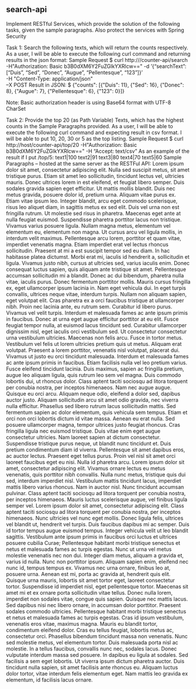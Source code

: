 ## search-api
Implement RESTful Services, which provide the solution of the following tasks,
given the sample paragraphs. Also protect the services with Spring Security

Task 1: Search the following texts, which will return the counts
respectively.
As a user, I will be able to execute the following curl command and returning
results in the json format:
Sample Request
$ curl http://<host>/counter-api/search -H"Authorization: Basic
b3B0dXM6Y2FuZGlkYXRlcw=="
-d ’{“searchText”:[“Duis”, “Sed”, “Donec”, “Augue”, “Pellentesque”, “123”]}’ \
-H "Content-Type: application/json" \
–X POST
Result in JSON:
$ {"counts": [{"Duis": 11}, {"Sed": 16}, {"Donec": 8}, {"Augue": 7}, {"Pellentesque":
6}, {"123": 0}]}

Note: Basic authorization header is using Base64 format with UTF-8 CharSet

Task 2: Provide the top 20 (as Path Variable) Texts, which has the highest counts in
the Sample Paragraphs provided.
As a user, I will be able to execute the following curl command and expecting
result in csv format. I will be able to put 10, 20, 30 or 5 as the top listing.
Sample Request
$ curl http://host/counter-api/top/20 -H"Authorization: Basic
b3B0dXM6Y2FuZGlkYXRlcw==" -H “Accept: text/csv”
As an example of the result if I put /top/5:
text1|100
text2|91
text3|80
text4|70
text5|60
Sample Paragraphs – hosted at the same server as the RESTFul API:
Lorem ipsum dolor sit amet, consectetur adipiscing elit. Nulla sed suscipit metus, sit
amet tristique purus. Etiam sit amet
leo sollicitudin, tincidunt lectus vel, ultricies mauris. Donec ultrices
lorem in est eleifend, et feugiat libero semper. Duis
sodales gravida sapien eget efficitur. Ut mattis mollis blandit. Duis nec
metus gravida, posuere dolor id, pretium urna.
Aliquam vitae purus ex. Etiam vitae ipsum leo. Integer blandit, arcu eget commodo
scelerisque, risus leo aliquet diam, in
sagittis metus ex sed elit. Duis vel urna non est fringilla rutrum. Ut molestie sed
risus in pharetra. Maecenas eget ante at
nulla feugiat euismod. Suspendisse pharetra porttitor lacus non tristique.
Vivamus varius posuere ligula. Nullam magna metus, elementum vel elementum
eu, elementum non magna. Ut cursus
arcu vel ligula mollis, in interdum velit maximus. Pellentesque arcu lorem,
porttitor et quam vitae, imperdiet venenatis
magna. Etiam imperdiet erat vel lectus rhoncus sollicitudin. Praesent at mi
a est suscipit tempor sed eu diam. In hac
habitasse platea dictumst. Morbi erat mi, iaculis id hendrerit a, sollicitudin et
ligula. Vivamus justo nibh, cursus at ultricies
sed, varius iaculis enim.
Donec consequat luctus sapien, quis aliquam ante tristique sit amet.
Pellentesque accumsan sollicitudin mi a blandit.
Donec ac dui bibendum, pharetra nulla vitae, iaculis purus. Donec fermentum
porttitor mollis. Mauris cursus fringilla ex,
eget ullamcorper ipsum lacinia in. Nam eget vehicula dui. In eget turpis
convallis, ultrices neque vitae, interdum turpis.
Nullam non aliquam sapien, eget volutpat elit. Cras pharetra ex a orci
faucibus tristique at ullamcorper nibh. Proin nec
lacinia ante, eu rutrum sem.
Curabitur id libero purus. Vivamus vel velit turpis. Interdum et malesuada fames ac
ante ipsum primis in faucibus. Donec
at urna eget augue efficitur porttitor at eu elit. Fusce feugiat tempor
nulla, at euismod lacus tincidunt sed. Curabitur
ullamcorper dignissim nisl, eget iaculis orci vestibulum sed. Ut consectetur
consectetur urna vestibulum ultricies.
Maecenas non felis arcu. Fusce in tortor metus. Vestibulum vel felis ut lorem
ultricies pretium quis ut metus. Aliquam erat
volutpat. Praesent a lorem porttitor, venenatis nisl volutpat, placerat dui.
Vivamus ut justo eu orci tincidunt malesuada.
Interdum et malesuada fames ac ante ipsum primis in faucibus. Etiam facilisis nulla
vel leo pretium varius.
Fusce eleifend tincidunt lacinia. Duis maximus, sapien ac fringilla pretium, augue leo
aliquam ligula, quis rutrum leo sem
vel magna. Duis commodo lobortis dui, ut rhoncus dolor. Class aptent taciti sociosqu
ad litora torquent per conubia nostra,
per inceptos himenaeos. Nam nec augue augue. Quisque eu orci arcu. Aliquam neque odio,
eleifend a dolor sed, dapibus
auctor justo. Aliquam sollicitudin arcu sit amet odio gravida, nec viverra
nulla efficitur. Phasellus sed libero rutrum lacus
sollicitudin mattis. Sed fermentum sapien ac dolor elementum, quis vehicula sem
tempus.
Etiam et orci non orci lobortis dictum id vitae massa. Aenean eu erat
nulla. Sed posuere ullamcorper magna, tempor
ultrices justo feugiat rhoncus. Cras fringilla ligula nec euismod tristique. Duis
vitae enim eget augue consectetur ultricies.
Nam laoreet sapien at dictum consectetur. Suspendisse tristique purus neque, ut
blandit nunc tincidunt et.
Duis pretium condimentum diam id viverra. Pellentesque sit amet dapibus
eros, ac auctor lectus. Praesent eget tellus
purus. Proin vel nisl sit amet orci laoreet faucibus eget eu nisi. Nulla
id pharetra arcu. Lorem ipsum dolor sit amet,
consectetur adipiscing elit. Vivamus ornare lectus eu metus venenatis, quis
porttitor nibh convallis. Nulla nunc metus,
tristique quis dui sed, interdum imperdiet nisl. Vestibulum mattis tincidunt
lacus, imperdiet mattis libero varius rhoncus.
Nam in auctor nisl. Nunc tincidunt accumsan pulvinar. Class aptent taciti sociosqu ad
litora torquent per conubia nostra,
per inceptos himenaeos. Mauris luctus scelerisque augue, vel finibus ligula
semper vel. Lorem ipsum dolor sit amet,
consectetur adipiscing elit. Class aptent taciti sociosqu ad litora torquent
per conubia nostra, per inceptos himenaeos.
Nunc ultricies vel nunc eget mollis.
Donec ligula felis, ultrices vel blandit ut, hendrerit vel turpis. Duis
faucibus dapibus mi ac semper. Duis id tortor tempus
augue euismod tempus. Integer vehicula velit ut leo blandit sagittis. Vestibulum ante
ipsum primis in faucibus orci luctus et
ultrices posuere cubilia Curae; Pellentesque habitant morbi tristique senectus
et netus et malesuada fames ac turpis
egestas. Nunc ut urna vel metus molestie venenatis nec non dui. Integer diam metus,
aliquam a gravida et, varius id nulla.
Nunc non porttitor ipsum. Aliquam sapien enim, eleifend nec nunc id, tempus
tempus ex. Vivamus nec urna ornare,
finibus leo at, posuere urna. Aenean est mi, porta ac gravida at, hendrerit quis elit.
Quisque urna mauris, lobortis sit amet
tortor eget, laoreet consectetur tortor. Suspendisse id imperdiet nisl, eget
pellentesque tortor. Maecenas sit amet mi et ex
ornare porta sollicitudin vitae tellus. Donec nulla lorem, imperdiet non
sodales vitae, congue quis sapien. Quisque nec
mattis lacus. Sed dapibus nisi nec libero ornare, in accumsan dolor
porttitor. Praesent sodales commodo ultricies.
Pellentesque habitant morbi tristique senectus et netus et malesuada fames ac turpis
egestas. Cras id ipsum vestibulum,
venenatis eros vitae, maximus magna. Mauris eu blandit tortor, condimentum eleifend
dolor.
Cras eu tellus feugiat, lobortis metus ac, consectetur orci. Phasellus bibendum
tincidunt massa non venenatis. Nunc sed
molestie metus, vel elementum tortor. Duis malesuada porta nisl ac molestie. In a
tellus faucibus, convallis nunc nec,
sodales lacus. Donec vulputate interdum massa sed posuere. In dapibus eu ligula at
sodales. Sed facilisis a sem eget
lobortis. Ut viverra ipsum dictum pharetra auctor. Duis tincidunt nulla sapien, sit
amet facilisis ante rhoncus eu. Aliquam
luctus dolor tortor, vitae interdum felis elementum eget. Nam mattis leo gravida ex
elementum, id facilisis lacus ornare.
